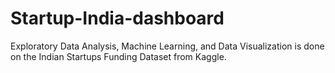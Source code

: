 # Startup-India-dashboard

Exploratory Data Analysis, Machine Learning, and Data Visualization is done on the Indian Startups Funding Dataset from Kaggle.

